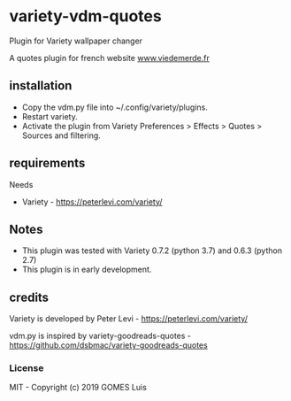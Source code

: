 # variety-vdm-quotes

Plugin for Variety wallpaper changer 

A quotes plugin for french website www.viedemerde.fr

## installation

- Copy the vdm.py file into ~/.config/variety/plugins.
- Restart variety.
- Activate the plugin from Variety Preferences > Effects > Quotes > Sources and filtering.

## requirements

Needs
- Variety - https://peterlevi.com/variety/

## Notes

- This plugin was tested with Variety 0.7.2 (python 3.7) and 0.6.3 (python 2.7)
- This plugin is in early development.

## credits

Variety is developed by Peter Levi  - https://peterlevi.com/variety/

vdm.py is inspired by variety-goodreads-quotes  - https://github.com/dsbmac/variety-goodreads-quotes


### License

MIT - Copyright (c) 2019 GOMES Luis
